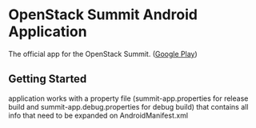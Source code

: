 # OpenStack Summit Android Application

The official app for the OpenStack Summit. ([Google Play](https://play.google.com/store/apps/details?id=org.openstack.android.summit&hl=en))

## Getting Started

application works with a property file (summit-app.properties for release
build and summit-app.debug.properties for debug build) that contains all
info that need to be expanded on AndroidManifest.xml